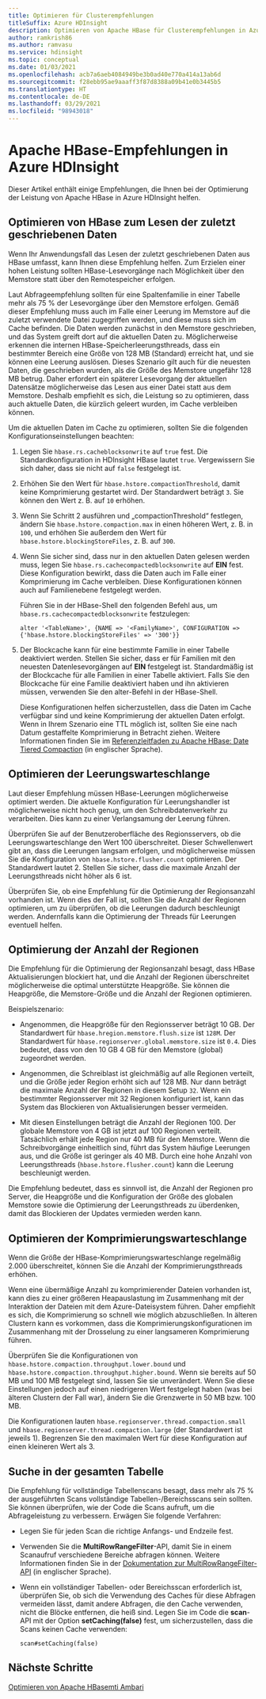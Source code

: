 ```yaml
---
title: Optimieren für Clusterempfehlungen
titleSuffix: Azure HDInsight
description: Optimieren von Apache HBase für Clusterempfehlungen in Azure HDInsight
author: ramkrish86
ms.author: ramvasu
ms.service: hdinsight
ms.topic: conceptual
ms.date: 01/03/2021
ms.openlocfilehash: acb7a6aeb4084949be3b0ad40e770a414a13ab6d
ms.sourcegitcommit: f28ebb95ae9aaaff3f87d8388a09b41e0b3445b5
ms.translationtype: HT
ms.contentlocale: de-DE
ms.lasthandoff: 03/29/2021
ms.locfileid: "98943018"
---
```

# <a name="apache-hbase-advisories-in-azure-hdinsight"></a>Apache HBase-Empfehlungen in Azure HDInsight

Dieser Artikel enthält einige Empfehlungen, die Ihnen bei der Optimierung der Leistung von Apache HBase in Azure HDInsight helfen. 

## <a name="optimize-hbase-to-read-most-recently-written-data"></a>Optimieren von HBase zum Lesen der zuletzt geschriebenen Daten

Wenn Ihr Anwendungsfall das Lesen der zuletzt geschriebenen Daten aus HBase umfasst, kann Ihnen diese Empfehlung helfen. Zum Erzielen einer hohen Leistung sollten HBase-Lesevorgänge nach Möglichkeit über den Memstore statt über den Remotespeicher erfolgen.

Laut Abfrageempfehlung sollten für eine Spaltenfamilie in einer Tabelle mehr als 75 % der Lesevorgänge über den Memstore erfolgen. Gemäß dieser Empfehlung muss auch im Falle einer Leerung im Memstore auf die zuletzt verwendete Datei zugegriffen werden, und diese muss sich im Cache befinden. Die Daten werden zunächst in den Memstore geschrieben, und das System greift dort auf die aktuellen Daten zu. Möglicherweise erkennen die internen HBase-Speicherleerungsthreads, dass ein bestimmter Bereich eine Größe von 128 MB (Standard) erreicht hat, und sie können eine Leerung auslösen. Dieses Szenario gilt auch für die neuesten Daten, die geschrieben wurden, als die Größe des Memstore ungefähr 128 MB betrug. Daher erfordert ein späterer Lesevorgang der aktuellen Datensätze möglicherweise das Lesen aus einer Datei statt aus dem Memstore. Deshalb empfiehlt es sich, die Leistung so zu optimieren, dass auch aktuelle Daten, die kürzlich geleert wurden, im Cache verbleiben können.

Um die aktuellen Daten im Cache zu optimieren, sollten Sie die folgenden Konfigurationseinstellungen beachten:

1. Legen Sie `hbase.rs.cacheblocksonwrite` auf `true` fest. Die Standardkonfiguration in HDInsight HBase lautet `true`. Vergewissern Sie sich daher, dass sie nicht auf `false` festgelegt ist.

2. Erhöhen Sie den Wert für `hbase.hstore.compactionThreshold`, damit keine Komprimierung gestartet wird. Der Standardwert beträgt `3`. Sie können den Wert z. B. auf `10` erhöhen.

3. Wenn Sie Schritt 2 ausführen und „compactionThreshold“ festlegen, ändern Sie `hbase.hstore.compaction.max` in einen höheren Wert, z. B. in `100`, und erhöhen Sie außerdem den Wert für `hbase.hstore.blockingStoreFiles`, z. B. auf `300`.

4. Wenn Sie sicher sind, dass nur in den aktuellen Daten gelesen werden muss, legen Sie `hbase.rs.cachecompactedblocksonwrite` auf **EIN** fest. Diese Konfiguration bewirkt, dass die Daten auch im Falle einer Komprimierung im Cache verbleiben. Diese Konfigurationen können auch auf Familienebene festgelegt werden. 

   Führen Sie in der HBase-Shell den folgenden Befehl aus, um `hbase.rs.cachecompactedblocksonwrite` festzulegen:
   
   ```
   alter '<TableName>', {NAME => '<FamilyName>', CONFIGURATION => {'hbase.hstore.blockingStoreFiles' => '300'}}
   ```

5. Der Blockcache kann für eine bestimmte Familie in einer Tabelle deaktiviert werden. Stellen Sie sicher, dass er für Familien mit den neuesten Datenlesevorgängen auf **EIN** festgelegt ist. Standardmäßig ist der Blockcache für alle Familien in einer Tabelle aktiviert. Falls Sie den Blockcache für eine Familie deaktiviert haben und ihn aktivieren müssen, verwenden Sie den alter-Befehl in der HBase-Shell.

   Diese Konfigurationen helfen sicherzustellen, dass die Daten im Cache verfügbar sind und keine Komprimierung der aktuellen Daten erfolgt. Wenn in Ihrem Szenario eine TTL möglich ist, sollten Sie eine nach Datum gestaffelte Komprimierung in Betracht ziehen. Weitere Informationen finden Sie im [Referenzleitfaden zu Apache HBase: Date Tiered Compaction](https://hbase.apache.org/book.html#ops.date.tiered) (in englischer Sprache).  

## <a name="optimize-the-flush-queue"></a>Optimieren der Leerungswarteschlange

Laut dieser Empfehlung müssen HBase-Leerungen möglicherweise optimiert werden. Die aktuelle Konfiguration für Leerungshandler ist möglicherweise nicht hoch genug, um den Schreibdatenverkehr zu verarbeiten. Dies kann zu einer Verlangsamung der Leerung führen.

Überprüfen Sie auf der Benutzeroberfläche des Regionsservers, ob die Leerungswarteschlange den Wert 100 überschreitet. Dieser Schwellenwert gibt an, dass die Leerungen langsam erfolgen, und möglicherweise müssen Sie die Konfiguration von `hbase.hstore.flusher.count` optimieren. Der Standardwert lautet 2. Stellen Sie sicher, dass die maximale Anzahl der Leerungsthreads nicht höher als 6 ist.

Überprüfen Sie, ob eine Empfehlung für die Optimierung der Regionsanzahl vorhanden ist. Wenn dies der Fall ist, sollten Sie die Anzahl der Regionen optimieren, um zu überprüfen, ob die Leerungen dadurch beschleunigt werden. Andernfalls kann die Optimierung der Threads für Leerungen eventuell helfen.

## <a name="region-count-tuning"></a>Optimierung der Anzahl der Regionen

Die Empfehlung für die Optimierung der Regionsanzahl besagt, dass HBase Aktualisierungen blockiert hat, und die Anzahl der Regionen überschreitet möglicherweise die optimal unterstützte Heapgröße. Sie können die Heapgröße, die Memstore-Größe und die Anzahl der Regionen optimieren.

Beispielszenario:

- Angenommen, die Heapgröße für den Regionsserver beträgt 10 GB. Der Standardwert für `hbase.hregion.memstore.flush.size` ist `128M`. Der Standardwert für `hbase.regionserver.global.memstore.size` ist `0.4`. Dies bedeutet, dass von den 10 GB 4 GB für den Memstore (global) zugeordnet werden.

- Angenommen, die Schreiblast ist gleichmäßig auf alle Regionen verteilt, und die Größe jeder Region erhöht sich auf 128 MB. Nur dann beträgt die maximale Anzahl der Regionen in diesem Setup `32`. Wenn ein bestimmter Regionsserver mit 32 Regionen konfiguriert ist, kann das System das Blockieren von Aktualisierungen besser vermeiden.

- Mit diesen Einstellungen beträgt die Anzahl der Regionen 100. Der globale Memstore von 4 GB ist jetzt auf 100 Regionen verteilt. Tatsächlich erhält jede Region nur 40 MB für den Memstore. Wenn die Schreibvorgänge einheitlich sind, führt das System häufige Leerungen aus, und die Größe ist geringer als 40 MB. Durch eine hohe Anzahl von Leerungsthreads (`hbase.hstore.flusher.count`) kann die Leerung beschleunigt werden.

Die Empfehlung bedeutet, dass es sinnvoll ist, die Anzahl der Regionen pro Server, die Heapgröße und die Konfiguration der Größe des globalen Memstore sowie die Optimierung der Leerungsthreads zu überdenken, damit das Blockieren der Updates vermieden werden kann.

## <a name="compaction-queue-tuning"></a>Optimieren der Komprimierungswarteschlange

Wenn die Größe der HBase-Komprimierungswarteschlange regelmäßig 2.000 überschreitet, können Sie die Anzahl der Komprimierungsthreads erhöhen.

Wenn eine übermäßige Anzahl zu komprimierender Dateien vorhanden ist, kann dies zu einer größeren Heapauslastung im Zusammenhang mit der Interaktion der Dateien mit dem Azure-Dateisystem führen. Daher empfiehlt es sich, die Komprimierung so schnell wie möglich abzuschließen. In älteren Clustern kann es vorkommen, dass die Komprimierungskonfigurationen im Zusammenhang mit der Drosselung zu einer langsameren Komprimierung führen.

Überprüfen Sie die Konfigurationen von `hbase.hstore.compaction.throughput.lower.bound` und `hbase.hstore.compaction.throughput.higher.bound`. Wenn sie bereits auf 50 MB und 100 MB festgelegt sind, lassen Sie sie unverändert. Wenn Sie diese Einstellungen jedoch auf einen niedrigeren Wert festgelegt haben (was bei älteren Clustern der Fall war), ändern Sie die Grenzwerte in 50 MB bzw. 100 MB.

Die Konfigurationen lauten `hbase.regionserver.thread.compaction.small` und `hbase.regionserver.thread.compaction.large` (der Standardwert ist jeweils 1).
Begrenzen Sie den maximalen Wert für diese Konfiguration auf einen kleineren Wert als 3.

## <a name="full-table-scan"></a>Suche in der gesamten Tabelle

Die Empfehlung für vollständige Tabellenscans besagt, dass mehr als 75 % der ausgeführten Scans vollständige Tabellen-/Bereichsscans sein sollten. Sie können überprüfen, wie der Code die Scans aufruft, um die Abfrageleistung zu verbessern. Erwägen Sie folgende Verfahren:

* Legen Sie für jeden Scan die richtige Anfangs- und Endzeile fest.

* Verwenden Sie die **MultiRowRangeFilter**-API, damit Sie in einem Scanaufruf verschiedene Bereiche abfragen können. Weitere Informationen finden Sie in der [Dokumentation zur MultiRowRangeFilter-API](https://hbase.apache.org/2.1/apidocs/org/apache/hadoop/hbase/filter/MultiRowRangeFilter.html) (in englischer Sprache).

* Wenn ein vollständiger Tabellen- oder Bereichsscan erforderlich ist, überprüfen Sie, ob sich die Verwendung des Caches für diese Abfragen vermeiden lässt, damit andere Abfragen, die den Cache verwenden, nicht die Blöcke entfernen, die heiß sind. Legen Sie im Code die **scan**-API mit der Option **setCaching(false)** fest, um sicherzustellen, dass die Scans keinen Cache verwenden: 

   ```
   scan#setCaching(false)
   ```
   
## <a name="next-steps"></a>Nächste Schritte

[Optimieren von Apache HBasemti Ambari](../optimize-hbase-ambari.md)
